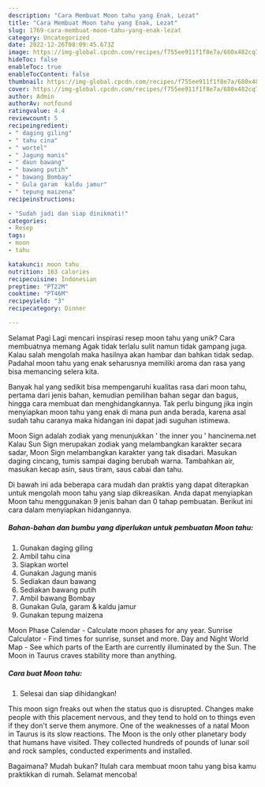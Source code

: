 ```yaml
---
description: "Cara Membuat Moon tahu yang Enak, Lezat"
title: "Cara Membuat Moon tahu yang Enak, Lezat"
slug: 1769-cara-membuat-moon-tahu-yang-enak-lezat
category: Uncategorized
date: 2022-12-26T08:09:45.673Z
image: https://img-global.cpcdn.com/recipes/f755ee911f1f8e7a/680x482cq70/moon-tahu-foto-resep-utama.jpg
hideToc: false
enableToc: true
enableTocContent: false
thumbnail: https://img-global.cpcdn.com/recipes/f755ee911f1f8e7a/680x482cq70/moon-tahu-foto-resep-utama.jpg
cover: https://img-global.cpcdn.com/recipes/f755ee911f1f8e7a/680x482cq70/moon-tahu-foto-resep-utama.jpg
author: Admin
authorAv: notfound
ratingvalue: 4.4
reviewcount: 5
recipeingredient:
- " daging giling"
- " tahu cina"
- " wortel"
- " Jagung manis"
- " daun bawang"
- " bawang putih"
- " bawang Bombay"
- " Gula garam  kaldu jamur"
- " tepung maizena"
recipeinstructions:

- "Sudah jadi dan siap dinikmati!"
categories:
- Resep
tags:
- moon
- tahu

katakunci: moon tahu 
nutrition: 163 calories
recipecuisine: Indonesian
preptime: "PT22M"
cooktime: "PT46M"
recipeyield: "3"
recipecategory: Dinner

---
```



Selamat Pagi Lagi mencari inspirasi resep moon tahu yang unik? Cara membuatnya memang Agak tidak terlalu sulit namun tidak gampang juga. Kalau salah mengolah maka hasilnya akan hambar dan bahkan tidak sedap. Padahal moon tahu yang enak seharusnya memiliki aroma dan rasa yang bisa memancing selera kita.


Banyak hal yang sedikit bisa mempengaruhi kualitas rasa dari moon tahu, pertama dari jenis bahan, kemudian pemilihan bahan segar dan bagus, hingga cara membuat dan menghidangkannya. Tak perlu bingung jika ingin menyiapkan moon tahu yang enak di mana pun anda berada, karena asal sudah tahu caranya maka hidangan ini dapat jadi suguhan istimewa.

Moon Sign adalah zodiak yang menunjukkan &#39; the inner you &#39; hancinema.net Kalau Sun Sign merupakan zodiak yang melambangkan karakter secara sadar, Moon Sign melambangkan karakter yang tak disadari. Masukan daging cincang, tumis sampai daging berubah warna. Tambahkan air, masukan kecap asin, saus tiram, saus cabai dan tahu.


Di bawah ini ada beberapa cara mudah dan praktis yang dapat diterapkan untuk mengolah moon tahu yang siap dikreasikan. Anda dapat menyiapkan Moon tahu menggunakan 9 jenis bahan dan 0 tahap pembuatan. Berikut ini cara dalam menyiapkan hidangannya.

<!--inarticleads1-->

##### Bahan-bahan dan bumbu yang diperlukan untuk pembuatan Moon tahu:

1. Gunakan  daging giling
1. Ambil  tahu cina
1. Siapkan  wortel
1. Gunakan  Jagung manis
1. Sediakan  daun bawang
1. Sediakan  bawang putih
1. Ambil  bawang Bombay
1. Gunakan  Gula, garam &amp; kaldu jamur
1. Gunakan  tepung maizena


Moon Phase Calendar - Calculate moon phases for any year. Sunrise Calculator - Find times for sunrise, sunset and more. Day and Night World Map - See which parts of the Earth are currently illuminated by the Sun. The Moon in Taurus craves stability more than anything. 

<!--inarticleads2-->

##### Cara buat Moon tahu:


1. Selesai dan siap dihidangkan!

This moon sign freaks out when the status quo is disrupted. Changes make people with this placement nervous, and they tend to hold on to things even if they don&#39;t serve them anymore. One of the weaknesses of a natal Moon in Taurus is its slow reactions. The Moon is the only other planetary body that humans have visited. They collected hundreds of pounds of lunar soil and rock samples, conducted experiments and installed. 

Bagaimana? Mudah bukan? Itulah cara membuat moon tahu yang bisa kamu praktikkan di rumah. Selamat mencoba!
